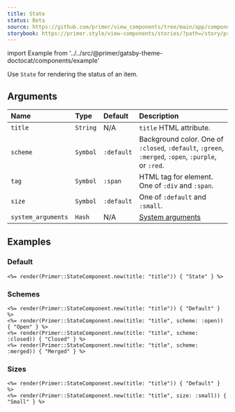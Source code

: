 ```yaml
---
title: State
status: Beta
source: https://github.com/primer/view_components/tree/main/app/components/primer/state_component.rb
storybook: https://primer.style/view-components/stories/?path=/story/primer-state-component
---
```


import Example from '../../src/@primer/gatsby-theme-doctocat/components/example'

<!-- Warning: AUTO-GENERATED file, do not edit. Add code comments to your Ruby instead <3 -->

Use `State` for rendering the status of an item.

## Arguments

| Name | Type | Default | Description |
| :- | :- | :- | :- |
| `title` | `String` | N/A | `title` HTML attribute. |
| `scheme` | `Symbol` | `:default` | Background color. One of `:closed`, `:default`, `:green`, `:merged`, `:open`, `:purple`, or `:red`. |
| `tag` | `Symbol` | `:span` | HTML tag for element. One of `:div` and `:span`. |
| `size` | `Symbol` | `:default` | One of `:default` and `:small`. |
| `system_arguments` | `Hash` | N/A | [System arguments](/system-arguments) |

## Examples

### Default

<Example src="<span title='title' data-view-component='true' class='State'>State</span>" />

```erb
<%= render(Primer::StateComponent.new(title: "title")) { "State" } %>
```

### Schemes

<Example src="<span title='title' data-view-component='true' class='State'>Default</span><span title='title' data-view-component='true' class='State State--open'>Open</span><span title='title' data-view-component='true' class='State State--closed'>Closed</span><span title='title' data-view-component='true' class='State State--merged'>Merged</span>" />

```erb
<%= render(Primer::StateComponent.new(title: "title")) { "Default" } %>
<%= render(Primer::StateComponent.new(title: "title", scheme: :open)) { "Open" } %>
<%= render(Primer::StateComponent.new(title: "title", scheme: :closed)) { "Closed" } %>
<%= render(Primer::StateComponent.new(title: "title", scheme: :merged)) { "Merged" } %>
```

### Sizes

<Example src="<span title='title' data-view-component='true' class='State'>Default</span><span title='title' data-view-component='true' class='State State--small'>Small</span>" />

```erb
<%= render(Primer::StateComponent.new(title: "title")) { "Default" } %>
<%= render(Primer::StateComponent.new(title: "title", size: :small)) { "Small" } %>
```
